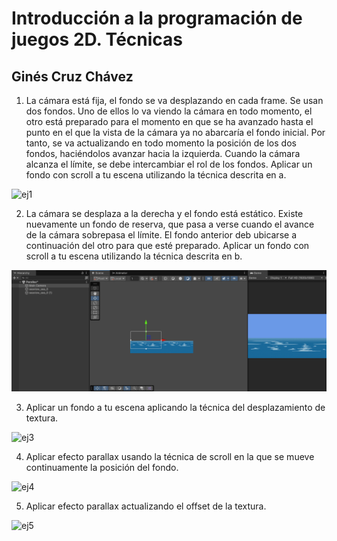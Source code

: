 # Introducción a la programación de juegos 2D. Técnicas
## Ginés Cruz Chávez

1. La cámara está fija, el fondo se va desplazando en cada frame. Se usan dos fondos. Uno de ellos lo va viendo la cámara en todo momento, el otro está preparado para el momento en que se ha avanzado hasta el punto en el que la vista de la cámara ya no abarcaría el fondo inicial. Por tanto, se va actualizando en todo momento la posición de los dos fondos, haciéndolos avanzar hacia la izquierda. Cuando la cámara alcanza el límite, se debe intercambiar el rol de los fondos. Aplicar un fondo con scroll a tu escena utilizando la técnica descrita en a.

![ej1](imgs/ej1.gif)

2. La cámara se desplaza a la derecha y el fondo está estático. Existe nuevamente un fondo de reserva, que pasa a verse cuando el avance de la cámara sobrepasa el límite. El fondo anterior deb ubicarse a continuación del otro para que esté preparado. Aplicar un fondo con scroll a tu escena utilizando la técnica descrita en b.

![ej2](imgs/ej2.gif)

3. Aplicar un fondo a tu escena aplicando la técnica del desplazamiento de textura.

![ej3](imgs/ej3.gif)

4. Aplicar efecto parallax usando la técnica de scroll en la que se mueve continuamente la posición del fondo.

![ej4](imgs/ej4.gif)

5. Aplicar efecto parallax actualizando el offset de la textura.

![ej5](imgs/ej5.gif)